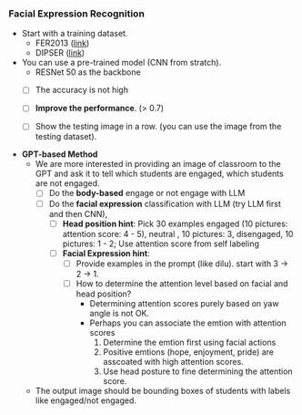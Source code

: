### Facial Expression Recognition
* Start with a training dataset. 
    * FER2013 ([link](https://www.kaggle.com/datasets/msambare/fer2013))
    * DIPSER ([link](https://www.scidb.cn/en/detail?dataSetId=7856c716c0cc4589a23ee4a23d8a0893))
* You can use a pre-trained model (CNN from stratch).
    * RESNet 50 as the backbone
    * [ ] The accuracy is not high
    * [ ] **Improve the performance**. (> 0.7)
    * [ ] Show the testing image in a row. (you can use the image from the testing dataset).



* **GPT-based Method**
    * We are more interested in providing an image of classroom to the GPT and ask it to tell which students are engaged, which students are not engaged. 
        * [ ] Do the **body-based** engage or not engage with LLM
        * [ ] Do the **facial expression** classification with LLM (try LLM first and then CNN),
            * [ ] **Head position hint**: Pick 30 examples engaged (10 pictures: attention score: 4 - 5), neutral , 10 pictures: 3, disengaged, 10 pictures: 1 - 2; Use attention score from self labeling
            * [ ] **Facial Expression hint**: 
                * [ ] Provide examples in the prompt (like dilu). start with 3 -> 2 -> 1.
                * [ ] How to determine the attention level based on facial and head position? 
                    * Determining attention scores purely based on yaw angle is not OK. 
                    * Perhaps you can associate the emtion with attention scores
                        1. Determine the emtion first using facial actions
                        2. Positive emtions (hope, enjoyment, pride) are asscoated with high attention scores.
                        3. Use head posture to fine determining the attention score. 
    
    * The output image should be bounding boxes of students with labels like engaged/not engaged. 